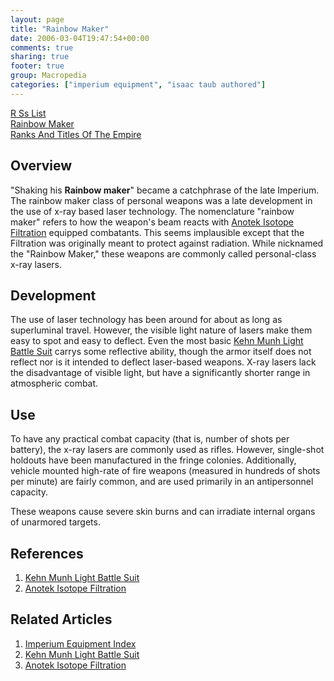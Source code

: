 ```yaml
---
layout: page
title: "Rainbow Maker"
date: 2006-03-04T19:47:54+00:00
comments: true
sharing: true
footer: true
group: Macropedia
categories: ["imperium equipment", "isaac taub authored"]
---
```


<div class='row'>
	<div class='col-md-4'><a href='/macropedia/r-ss-list'>R Ss List</a></div>
	<div class='col-md-4'><a href='/macropedia/rainbow-maker'>Rainbow Maker</a></div>
	<div class='col-md-4'><a href='/macropedia/ranks-and-titles-of-the-empire'>Ranks And Titles Of The Empire</a></div>
</div>


## Overview

"Shaking his **Rainbow maker**" became a catchphrase of the late Imperium. The rainbow maker class of personal weapons was a late development in the use of x-ray based laser technology. The nomenclature "rainbow maker" refers to how the weapon's beam reacts with [Anotek Isotope Filtration](/macropedia/anotek-isotope-filtration) equipped combatants. This seems implausible except that the Filtration was originally meant to protect against radiation. While nicknamed the "Rainbow Maker," these weapons are commonly called personal-class x-ray lasers.

## Development

The use of laser technology has been around for about as long as superluminal travel. However, the visible light nature of lasers make them easy to spot and easy to deflect. Even the most basic [Kehn Munh Light Battle Suit](/macropedia/kehn-munh-light-battle-suit) carrys some reflective ability, though the armor itself does not reflect nor is it intended to deflect laser-based weapons. X-ray lasers lack the disadvantage of visible light, but have a significantly shorter range in atmospheric combat. 

## Use

To have any practical combat capacity (that is, number of shots per battery), the x-ray lasers are commonly used as rifles. However, single-shot holdouts have been manufactured in the fringe colonies. Additionally, vehicle mounted high-rate of fire weapons (measured in hundreds of shots per minute) are fairly common, and are used primarily in an antipersonnel capacity.

These weapons cause severe skin burns and can irradiate internal organs of unarmored targets.

## References
1. [Kehn Munh Light Battle Suit](/macropedia/kehn-munh-light-battle-suit)
1. [Anotek Isotope Filtration](/macropedia/anotek-isotope-filtration)

## Related Articles

1. [Imperium Equipment Index](/macropedia/imperium-equipment-index)
2. [Kehn Munh Light Battle Suit](/macropedia/kehn-munh-light-battle-suit)
3. [Anotek Isotope Filtration](/macropedia/anotek-isotope-filtration)



 
